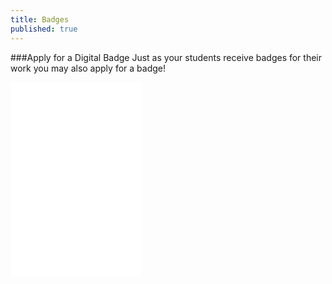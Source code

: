 ```yaml
---
title: Badges
published: true
---
```



###Apply for a Digital Badge
Just as your students receive badges for their work you may also apply for a badge!

<iframe id="badge_embed" type="text/html" frameborder="0" height="310" width="210" src="//badges.p2pu.org/en/badge/view/628/embedded/?rendering=normal">
</iframe>
